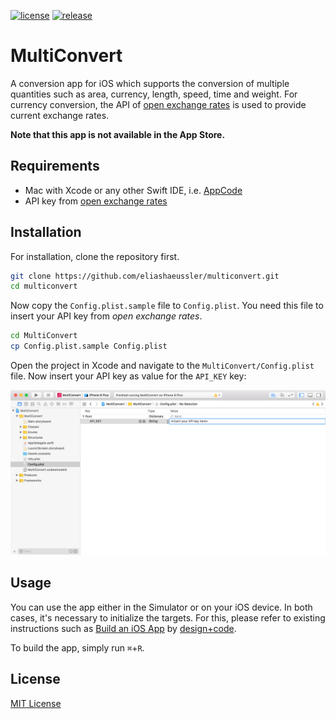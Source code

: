 [![license](https://img.shields.io/github/license/eliashaeussler/multiconvert.svg)](LICENSE.md)
[![release](https://img.shields.io/github/release/eliashaeussler/multiconvert.svg)](https://github.com/eliashaeussler/multiconvert/releases/)


# MultiConvert

A conversion app for iOS which supports the conversion of multiple quantities such as area, currency, length, speed, time
and weight. For currency conversion, the API of [open exchange rates](https://openexchangerates.org/) is used to provide
current exchange rates.

**Note that this app is not available in the App Store.**


## Requirements

* Mac with Xcode or any other Swift IDE, i.e. [AppCode](https://www.jetbrains.com/objc/) 
* API key from [open exchange rates](https://openexchangerates.org/signup)


## Installation

For installation, clone the repository first.

```bash
git clone https://github.com/eliashaeussler/multiconvert.git
cd multiconvert
```

Now copy the `Config.plist.sample` file to `Config.plist`.
You need this file to insert your API key from *open exchange rates*.

```bash
cd MultiConvert
cp Config.plist.sample Config.plist
```

Open the project in Xcode and navigate to the `MultiConvert/Config.plist` file.
Now insert your API key as value for the `API_KEY` key:

![Insert API key to `Config.plist` file](assets/api-key.png)


## Usage

You can use the app either in the Simulator or on your iOS device. In both cases, it's necessary to initialize the
targets. For this, please refer to existing instructions such as [Build an iOS App](https://v1.designcode.io/xcode)
by [design+code](https://v1.designcode.io/).

To build the app, simply run `⌘`+`R`.


## License

[MIT License](LICENSE.md)